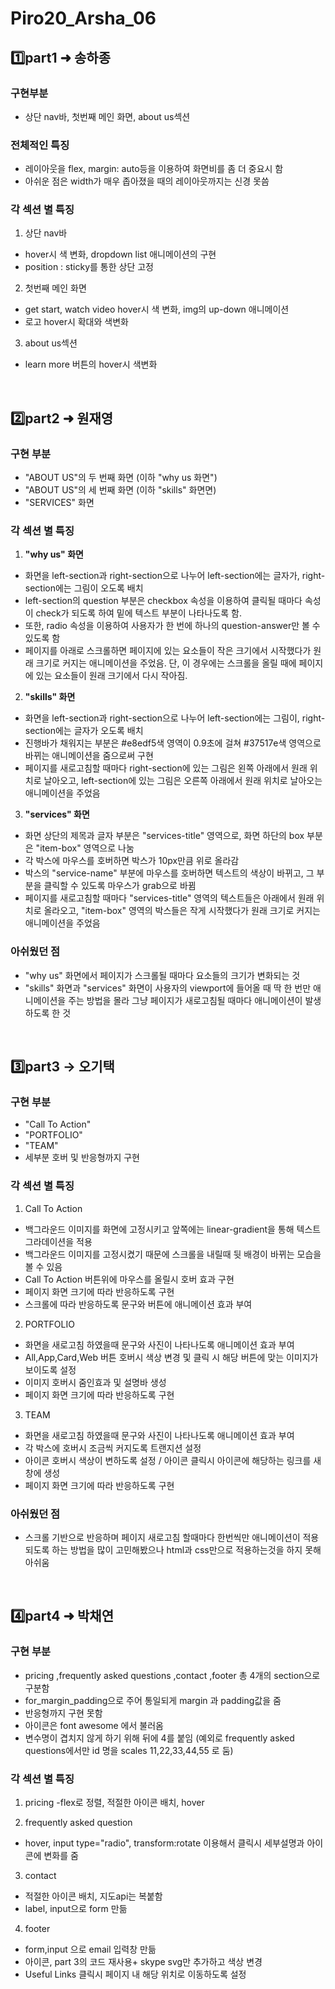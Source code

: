 # Piro20_Arsha_06

<!------------------------------------- part 1: 하종 ---------------------------------------->

## 1️⃣part1 ➜ 송하종

### 구현부분

- 상단 nav바, 첫번째 메인 화면, about us섹션

### 전체적인 특징

- 레이아웃을 flex, margin: auto등을 이용하여 화면비를 좀 더 중요시 함
- 아쉬운 점은 width가 매우 좁아졌을 때의 레이아웃까지는 신경 못씀

### 각 섹션 별 특징

1. 상단 nav바

- hover시 색 변화, dropdown list 애니메이션의 구현
- position : sticky를 통한 상단 고정

2. 첫번째 메인 화면

- get start, watch video hover시 색 변화, img의 up-down 애니메이션
- 로고 hover시 확대와 색변화

3. about us섹션

- learn more 버튼의 hover시 색변화

<br>

<!------------------------------------- part 2: 재영 ---------------------------------------->

## 2️⃣part2 ➜ 원재영

### 구현 부분

- "ABOUT US"의 두 번째 화면 (이하 "why us 화면")
- "ABOUT US"의 세 번째 화면 (이하 "skills" 화면면)
- "SERVICES" 화면
  <br>

### 각 섹션 별 특징

1. <b>"why us" 화면</b>

- 화면을 left-section과 right-section으로 나누어 left-section에는 글자가, right-section에는 그림이 오도록 배치
- left-section의 question 부분은 checkbox 속성을 이용하여 클릭될 때마다 속성이 check가 되도록 하여 밑에 텍스트 부분이 나타나도록 함.
- 또한, radio 속성을 이용하여 사용자가 한 번에 하나의 question-answer만 볼 수 있도록 함
- 페이지를 아래로 스크롤하면 페이지에 있는 요소들이 작은 크기에서 시작했다가 원래 크기로 커지는 애니메이션을 주었음. 단, 이 경우에는 스크롤을 올릴 때에 페이지에 있는 요소들이 원래 크기에서 다시 작아짐.

2. <b>"skills" 화면</b>

- 화면을 left-section과 right-section으로 나누어 left-section에는 그림이, right-section에는 글자가 오도록 배치
- 진행바가 채워지는 부분은 #e8edf5색 영역이 0.9초에 걸쳐 #37517e색 영역으로 바뀌는 애니메이션을 줌으로써 구현
- 페이지를 새로고침할 때마다 right-section에 있는 그림은 왼쪽 아래에서 원래 위치로 날아오고, left-section에 있는 그림은 오른쪽 아래에서 원래 위치로 날아오는 애니메이션을 주었음

3. <b>"services" 화면</b>

- 화면 상단의 제목과 글자 부분은 "services-title" 영역으로, 화면 하단의 box 부분은 "item-box" 영역으로 나눔
- 각 박스에 마우스를 호버하면 박스가 10px만큼 위로 올라감
- 박스의 "service-name" 부분에 마우스를 호버하면 텍스트의 색상이 바뀌고, 그 부분을 클릭할 수 있도록 마우스가 grab으로 바뀜
- 페이지를 새로고침할 때마다 "services-title" 영역의 텍스트들은 아래에서 원래 위치로 올라오고, "item-box" 영역의 박스들은 작게 시작했다가 원래 크기로 커지는 애니메이션을 주었음

### 아쉬웠던 점

- "why us" 화면에서 페이지가 스크롤될 때마다 요소들의 크기가 변화되는 것
- "skills" 화면과 "services" 화면이 사용자의 viewport에 들어올 때 딱 한 번만 애니메이션을 주는 방법을 몰라 그냥 페이지가 새로고침될 때마다 애니메이션이 발생하도록 한 것

<br>

<!------------------------------------- part 3: 기택 ---------------------------------------->

## 3️⃣part3 -> 오기택

### 구현 부분

- "Call To Action"
- "PORTFOLIO"
- "TEAM"
- 세부분 호버 및 반응형까지 구현

### 각 섹션 별 특징

1. Call To Action

- 백그라운드 이미지를 화면에 고정시키고 앞쪽에는 linear-gradient을 통해 텍스트 그라데이션을 적용
- 백그라운드 이미지를 고정시켰기 때문에 스크롤을 내릴때 뒷 배경이 바뀌는 모습을 볼 수 있음
- Call To Action 버튼위에 마우스를 올릴시 호버 효과 구현
- 페이지 화면 크기에 따라 반응하도록 구현
- 스크롤에 따라 반응하도록 문구와 버튼에 애니메이션 효과 부여

2. PORTFOLIO

- 화면을 새로고침 하였을때 문구와 사진이 나타나도록 애니메이션 효과 부여
- All,App,Card,Web 버튼 호버시 색상 변경 및 클릭 시 해당 버튼에 맞는 이미지가 보이도록 설정
- 이미지 호버시 줌인효과 및 설명바 생성
- 페이지 화면 크기에 따라 반응하도록 구현

3. TEAM

- 화면을 새로고침 하였을때 문구와 사진이 나타나도록 애니메이션 효과 부여
- 각 박스에 호버시 조금씩 커지도록 트랜지션 설정
- 아이콘 호버시 색상이 변하도록 설정 / 아이콘 클릭시 아이콘에 해당하는 링크를 새창에 생성
- 페이지 화면 크기에 따라 반응하도록 구현

### 아쉬웠던 점

- 스크롤 기반으로 반응하며 페이지 새로고침 할때마다 한번씩만 애니메이션이 적용되도록 하는 방법을 많이 고민해봤으나 html과 css만으로 적용하는것을 하지 못해 아쉬움

<br>

<!------------------------------------- part 4: 채연 ---------------------------------------->

## 4️⃣part4 ➜ 박채연

### 구현 부분

- pricing ,frequently asked questions ,contact ,footer 총 4개의 section으로 구분함
- for_margin_padding으로 주어 통일되게 margin 과 padding값을 줌
- 반응형까지 구현 못함
- 아이콘은 font awesome 에서 불러옴
- 변수명이 겹치지 않게 하기 위해 뒤에 4를 붙임 (예외로 frequently asked questions에서만 id 명을 scales 11,22,33,44,55 로 둠)

### 각 섹션 별 특징

1. pricing
   -flex로 정렬, 적절한 아이콘 배치, hover

2. frequently asked question

- hover, input type="radio", transform:rotate 이용해서 클릭시 세부설명과 아이콘에 변화를 줌

3. contact

- 적절한 아이콘 배치, 지도api는 복붙함
- label, input으로 form 만듦

4. footer

- form,input 으로 email 입력창 만듦
- 아이콘, part 3의 코드 재사용+ skype svg만 추가하고 색상 변경
- Useful Links 클릭시 페이지 내 해당 위치로 이동하도록 설정
